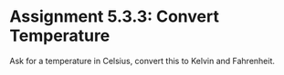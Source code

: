 # Assignment 5.3.3: Convert Temperature

Ask for a temperature in Celsius, convert this to Kelvin and Fahrenheit.
